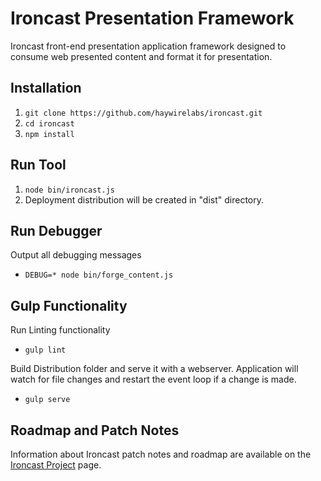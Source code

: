 Ironcast Presentation Framework
===============================

Ironcast front-end presentation application framework designed to consume web presented content and format it for presentation.

Installation
------------

1. ```git clone https://github.com/haywirelabs/ironcast.git```
2. ```cd ironcast```
3. ```npm install```

Run Tool
--------

1. ```node bin/ironcast.js```
2. Deployment distribution will be created in "dist" directory.

Run Debugger
------------

Output all debugging messages
  - ```DEBUG=* node bin/forge_content.js```

Gulp Functionality
------------------

Run Linting functionality
  - ```gulp lint```

Build Distribution folder and serve it with a webserver.  Application will watch for file changes and restart the event loop if a change is made.
  - ```gulp serve```

Roadmap and Patch Notes
-----------------------

Information about Ironcast patch notes and roadmap are available on the [Ironcast Project](https://confluence.zenimaxonline.com:8444/display/services/POC+Project+-+Ironcast) page.